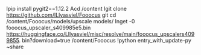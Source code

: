 Ipip install pygit2==1.12.2
Acd /content
Igit clone https://github.com/ILlyasviel/Fooocus git
cd /content/Fooocus/models/upscale models/
Inget -0 fooocus_upscaler_s409985e5.bin https://huggingface.co/Lllyasviel/misc/resolve/main/fooocus_upscalers4099855. bin?download=true
/content/Fooocus
!python entry_with_update-py ~share
